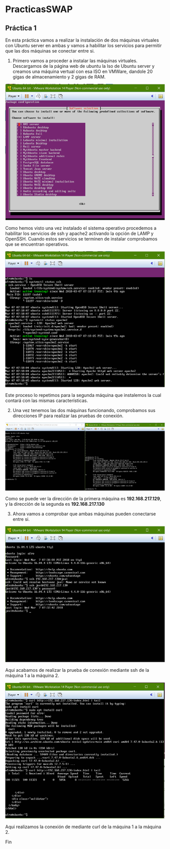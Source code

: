 # PracticasSWAP
## Práctica 1

En esta práctica vamos a realizar la instalación de dos máquinas virtuales con Ubuntu server en ambas
y vamos a habilitar los servicios para permitir que las dos máquinas se conectar entre si.

1. Primero vamos a proceder a instalar las máquinas virtuales. Descargamos de la página web de ubuntu la Iso de Ubuntu server
y creamos una máquina vertual con esa ISO en VMWare, dandole 20 gigas de almacenamiento y 2 gigas de RAM.

![Proceso de instalación de los servicios](Practica1/Captura.PNG "titulo")

Como hemos visto una vez instalado el sistema operativo procedemos a habilitar los servicios de ssh y apache2 activando la
opción de LAMP y OpenSSH. Cuando estos servicios se terminen de instalar comprobamos que se encuentran operativos.

![Proceso de instalación de los servicios](Practica1/Captura2.PNG "titulo")

Este proceso lo repetimos para la segunda máquina que instalemos la cual contará con las mismas características.

2. Una vez tenemos las dos máquinas funcionando, comprobamos sus direcciones IP para realizar las pruebas de conexión.

![Proceso de instalación de los servicios](Practica1/Captura3.PNG "titulo")

Como se puede ver la dirección de la primera máquina es **192.168.217.129**, y la dirección de la segunda es **192.168.217.130**

3. Ahora vamos a comprobar que ambas máquinas pueden conectarse entre si.

![Proceso de instalación de los servicios](Practica1/Captura4.PNG "titulo")

Aqui acabamos de realizar la prueba de conexión mediante ssh de la máquina 1 a la máquina 2.

![Proceso de instalación de los servicios](Practica1/Captura5.PNG "titulo")

Aqui realizamos la conexión de mediante curl de la máquina 1 a la máquina 2.

Fin
